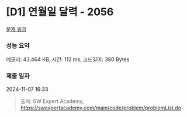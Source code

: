 # [D1] 연월일 달력 - 2056 

[문제 링크](https://swexpertacademy.com/main/code/problem/problemDetail.do?contestProbId=AV5QLkdKAz4DFAUq) 

### 성능 요약

메모리: 43,464 KB, 시간: 112 ms, 코드길이: 380 Bytes

### 제출 일자

2024-11-07 16:33



> 출처: SW Expert Academy, https://swexpertacademy.com/main/code/problem/problemList.do